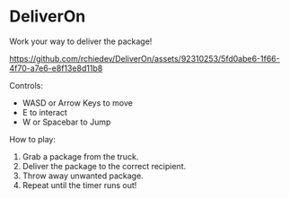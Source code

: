 # DeliverOn
 Work your way to deliver the package!


https://github.com/rchiedev/DeliverOn/assets/92310253/5fd0abe6-1f66-4f70-a7e6-e8f13e8d11b8


Controls:
* WASD or Arrow Keys to move
* E to interact
* W or Spacebar to Jump

How to play:
1. Grab a package from the truck.
2. Deliver the package to the correct recipient.
3. Throw away unwanted package.
4. Repeat until the timer runs out!

